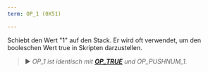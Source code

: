 ```yaml
---
term: OP_1 (0X51)

---
```

Schiebt den Wert "1" auf den Stack. Er wird oft verwendet, um den booleschen Wert true in Skripten darzustellen.

> ► *OP_1 ist identisch mit **[OP_TRUE](/dictionnaire/O.md#op_true-0x51)** und OP_PUSHNUM_1.*